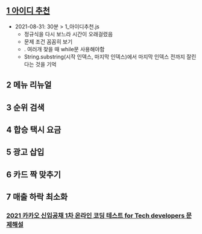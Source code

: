 ## [1 아이디 추천](https://programmers.co.kr/learn/courses/30/lessons/72410)
+ 2021-08-31: 30분 > 1_아이디추천.js
  - 정규식을 다시 보느라 시간이 오래걸렸음
  - 문제 조건 꼼꼼히 보기
  - . 여러개 찾을 때 while문 사용해야함
  - String.substring(시작 인덱스, 마지막 인덱스)에서 마지막 인덱스 전까지 잘린다는 것을 기억
  
## 2 메뉴 리뉴얼
## 3 순위 검색
## 4 합승 택시 요금
## 5 광고 삽입
## 6 카드 짝 맞추기
## 7 매출 하락 최소화

### [2021 카카오 신입공채 1차 온라인 코딩 테스트 for Tech developers 문제해설](https://tech.kakao.com/2021/01/25/2021-kakao-recruitment-round-1/)